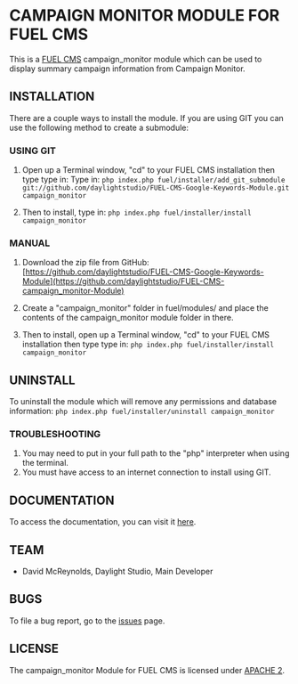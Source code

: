 # CAMPAIGN MONITOR MODULE FOR FUEL CMS
This is a [FUEL CMS](http://www.getfuelcms.com) campaign_monitor module which can be used to display summary campaign information from Campaign Monitor.

## INSTALLATION
There are a couple ways to install the module. If you are using GIT you can use the following method
to create a submodule:

### USING GIT
1. Open up a Terminal window, "cd" to your FUEL CMS installation then type type in: 
Type in:
``php index.php fuel/installer/add_git_submodule git://github.com/daylightstudio/FUEL-CMS-Google-Keywords-Module.git campaign_monitor``

2. Then to install, type in:
``php index.php fuel/installer/install campaign_monitor``


### MANUAL
1. Download the zip file from GitHub:
[https://github.com/daylightstudio/FUEL-CMS-Google-Keywords-Module](https://github.com/daylightstudio/FUEL-CMS-campaign_monitor-Module)

2. Create a "campaign_monitor" folder in fuel/modules/ and place the contents of the campaign_monitor module folder in there.

3. Then to install, open up a Terminal window, "cd" to your FUEL CMS installation then type type in:
``php index.php fuel/installer/install campaign_monitor``

## UNINSTALL

To uninstall the module which will remove any permissions and database information:
``php index.php fuel/installer/uninstall campaign_monitor``

### TROUBLESHOOTING
1. You may need to put in your full path to the "php" interpreter when using the terminal.
2. You must have access to an internet connection to install using GIT.


## DOCUMENTATION
To access the documentation, you can visit it [here](http://docs.getfuelcms.com/modules/campaign_monitor).

## TEAM
* David McReynolds, Daylight Studio, Main Developer

## BUGS
To file a bug report, go to the [issues](https://github.com/daylightstudio/FUEL-CMS-Google-Keywords-Module/issues) page.

## LICENSE
The campaign_monitor Module for FUEL CMS is licensed under [APACHE 2](http://www.apache.org/licenses/LICENSE-2.0).
